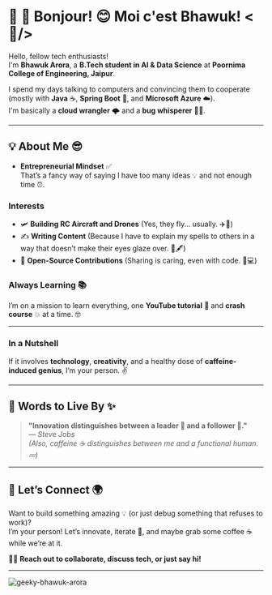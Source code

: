 # 🌟 💫 Bonjour! 😊 Moi c'est Bhawuk! <🤠/>

Hello, fellow tech enthusiasts!  
I'm **Bhawuk Arora**, a **B.Tech student in AI & Data Science** at **Poornima College of Engineering, Jaipur**.  

I spend my days talking to computers and convincing them to cooperate (mostly with **Java** ☕, **Spring Boot** 🥾, and **Microsoft Azure** ☁️).  
I'm basically a **cloud wrangler** 🌩️ and a **bug whisperer** 🐛🔧.

---

## 💡 **About Me** 😎  

- **Entrepreneurial Mindset** ✅  
  That’s a fancy way of saying I have too many ideas 💡 and not enough time ⏰.  

### **Interests**  
- 🛩️ **Building RC Aircraft and Drones**  (Yes, they fly... usually. ✈️🚀)  
- ✍️ **Writing Content**  (Because I have to explain my spells to others in a way that doesn’t make their eyes glaze over. 📜🖋️)  
- 🤝 **Open-Source Contributions**  (Sharing is caring, even with code. 🤗💻)  


### **Always Learning** 📚  
I’m on a mission to learn everything, one **YouTube tutorial** 🎥 and **crash course** 💥 at a time. 🤓  

---

### **In a Nutshell**  
If it involves **technology**, **creativity**, and a healthy dose of **caffeine-induced genius**, I’m your person. ✌️  


---

## 🌟 Words to Live By ✨

> **"Innovation distinguishes between a leader 👑 and a follower 🐑."**  
> — *Steve Jobs*  
> *(Also, caffeine ☕ distinguishes between me and a functional human. 💤)*

---

## 🚀 Let’s Connect 🌍

Want to build something amazing 💡 (or just debug something that refuses to work)?  
I’m your person! Let’s innovate, iterate 🔄, and maybe grab some coffee ☕ while we’re at it.  

🎉👋 **Reach out to collaborate, discuss tech, or just say hi!**

---

<p align="left"> <img src="https://komarev.com/ghpvc/?username=geeky-bhawuk-arora&label=Profile%20views&color=0e75b6&style=flat" alt="geeky-bhawuk-arora" /> </p>





